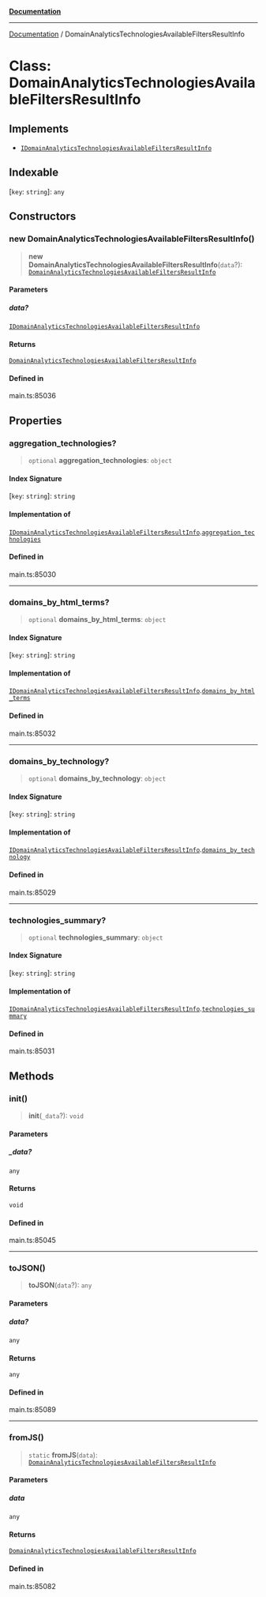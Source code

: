 [**Documentation**](../README.md)

***

[Documentation](../README.md) / DomainAnalyticsTechnologiesAvailableFiltersResultInfo

# Class: DomainAnalyticsTechnologiesAvailableFiltersResultInfo

## Implements

- [`IDomainAnalyticsTechnologiesAvailableFiltersResultInfo`](../interfaces/IDomainAnalyticsTechnologiesAvailableFiltersResultInfo.md)

## Indexable

 \[`key`: `string`\]: `any`

## Constructors

### new DomainAnalyticsTechnologiesAvailableFiltersResultInfo()

> **new DomainAnalyticsTechnologiesAvailableFiltersResultInfo**(`data`?): [`DomainAnalyticsTechnologiesAvailableFiltersResultInfo`](DomainAnalyticsTechnologiesAvailableFiltersResultInfo.md)

#### Parameters

##### data?

[`IDomainAnalyticsTechnologiesAvailableFiltersResultInfo`](../interfaces/IDomainAnalyticsTechnologiesAvailableFiltersResultInfo.md)

#### Returns

[`DomainAnalyticsTechnologiesAvailableFiltersResultInfo`](DomainAnalyticsTechnologiesAvailableFiltersResultInfo.md)

#### Defined in

main.ts:85036

## Properties

### aggregation\_technologies?

> `optional` **aggregation\_technologies**: `object`

#### Index Signature

 \[`key`: `string`\]: `string`

#### Implementation of

[`IDomainAnalyticsTechnologiesAvailableFiltersResultInfo`](../interfaces/IDomainAnalyticsTechnologiesAvailableFiltersResultInfo.md).[`aggregation_technologies`](../interfaces/IDomainAnalyticsTechnologiesAvailableFiltersResultInfo.md#aggregation_technologies)

#### Defined in

main.ts:85030

***

### domains\_by\_html\_terms?

> `optional` **domains\_by\_html\_terms**: `object`

#### Index Signature

 \[`key`: `string`\]: `string`

#### Implementation of

[`IDomainAnalyticsTechnologiesAvailableFiltersResultInfo`](../interfaces/IDomainAnalyticsTechnologiesAvailableFiltersResultInfo.md).[`domains_by_html_terms`](../interfaces/IDomainAnalyticsTechnologiesAvailableFiltersResultInfo.md#domains_by_html_terms)

#### Defined in

main.ts:85032

***

### domains\_by\_technology?

> `optional` **domains\_by\_technology**: `object`

#### Index Signature

 \[`key`: `string`\]: `string`

#### Implementation of

[`IDomainAnalyticsTechnologiesAvailableFiltersResultInfo`](../interfaces/IDomainAnalyticsTechnologiesAvailableFiltersResultInfo.md).[`domains_by_technology`](../interfaces/IDomainAnalyticsTechnologiesAvailableFiltersResultInfo.md#domains_by_technology)

#### Defined in

main.ts:85029

***

### technologies\_summary?

> `optional` **technologies\_summary**: `object`

#### Index Signature

 \[`key`: `string`\]: `string`

#### Implementation of

[`IDomainAnalyticsTechnologiesAvailableFiltersResultInfo`](../interfaces/IDomainAnalyticsTechnologiesAvailableFiltersResultInfo.md).[`technologies_summary`](../interfaces/IDomainAnalyticsTechnologiesAvailableFiltersResultInfo.md#technologies_summary)

#### Defined in

main.ts:85031

## Methods

### init()

> **init**(`_data`?): `void`

#### Parameters

##### \_data?

`any`

#### Returns

`void`

#### Defined in

main.ts:85045

***

### toJSON()

> **toJSON**(`data`?): `any`

#### Parameters

##### data?

`any`

#### Returns

`any`

#### Defined in

main.ts:85089

***

### fromJS()

> `static` **fromJS**(`data`): [`DomainAnalyticsTechnologiesAvailableFiltersResultInfo`](DomainAnalyticsTechnologiesAvailableFiltersResultInfo.md)

#### Parameters

##### data

`any`

#### Returns

[`DomainAnalyticsTechnologiesAvailableFiltersResultInfo`](DomainAnalyticsTechnologiesAvailableFiltersResultInfo.md)

#### Defined in

main.ts:85082
